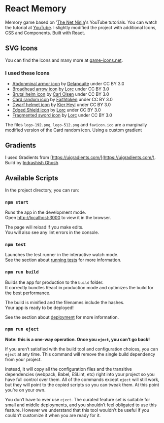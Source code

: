 # React Memory

Memory game based on '[The Net Ninja](https://www.youtube.com/c/TheNetNinja/videos)'s YouTube tutorials. You can watch the tutorial at [YouTube](https://www.youtube.com/watch?v=ZCKohZwGZMw&list=PL4cUxeGkcC9iQ7g2eoNXHCJBBBz40S_Lm). I slightly modified the project with additional Icons, CSS and Components. Built with React.

## SVG Icons

You can find the Icons and many more at [game-icons.net](https://game-icons.net/).

### I used these Icons

- [Abdonminal armor icon](https://game-icons.net/1x1/delapouite/abdominal-armor.html) by [Delapouite](https://delapouite.com/) under CC BY 3.0
- [Broadhead arrow icon](https://game-icons.net/1x1/lorc/broadhead-arrow.html) by [Lorc](https://lorcblog.blogspot.com/) under CC BY 3.0
- [Brutal helm icon](https://game-icons.net/1x1/carl-olsen/brutal-helm.html) by [Carl Olsen](https://twitter.com/unstoppableCarl) under CC BY 3.0
- [Card random icon](https://game-icons.net/1x1/faithtoken/card-random.html) by [Faithtoken](http://www.faithtoken.com/) under CC BY 3.0
- [Dwarf helmet icon](https://game-icons.net/1x1/kier-heyl/dwarf-helmet.html) by [Kier Heyl](https://game-icons.net/) under CC BY 3.0
- [Edged Shield icon](https://game-icons.net/1x1/lorc/edged-shield.html) by [Lorc](https://lorcblog.blogspot.com/) under CC BY 3.0
- [Fragmented sword icon](https://game-icons.net/1x1/lorc/fragmented-sword.html) by [Lorc](https://lorcblog.blogspot.com/) under CC BY 3.0

The files `logo-192.png`, `logo-512.png` and `favicon.ico` are a marginally modified version of the Card random icon. Using a custom gradient

## Gradients

I used Gradients from [https://uigradients.com/](https://uigradients.com/). Build by [Indrashish Ghosh](https://twitter.com/_ighosh).

## Available Scripts

In the project directory, you can run:

### `npm start`

Runs the app in the development mode.\
Open [http://localhost:3000](http://localhost:3000) to view it in the browser.

The page will reload if you make edits.\
You will also see any lint errors in the console.

### `npm test`

Launches the test runner in the interactive watch mode.\
See the section about [running tests](https://facebook.github.io/create-react-app/docs/running-tests) for more information.

### `npm run build`

Builds the app for production to the `build` folder.\
It correctly bundles React in production mode and optimizes the build for the best performance.

The build is minified and the filenames include the hashes.\
Your app is ready to be deployed!

See the section about [deployment](https://facebook.github.io/create-react-app/docs/deployment) for more information.

### `npm run eject`

**Note: this is a one-way operation. Once you `eject`, you can’t go back!**

If you aren’t satisfied with the build tool and configuration choices, you can `eject` at any time. This command will remove the single build dependency from your project.

Instead, it will copy all the configuration files and the transitive dependencies (webpack, Babel, ESLint, etc) right into your project so you have full control over them. All of the commands except `eject` will still work, but they will point to the copied scripts so you can tweak them. At this point you’re on your own.

You don’t have to ever use `eject`. The curated feature set is suitable for small and middle deployments, and you shouldn’t feel obligated to use this feature. However we understand that this tool wouldn’t be useful if you couldn’t customize it when you are ready for it.
